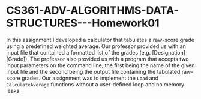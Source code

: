 # CS361-ADV-ALGORITHMS-DATA-STRUCTURES---Homework01

In this assignment I developed a calculator that tabulates a raw-score grade using a predefined weighted average. Our professor provided us with an input file that contained a formatted list of the grades (e.g. [Designation] [Grade]). The professor also provided us with a program that accepts two input parameters on the command line, the first being the name of the given input file and the second being the output file containing the tabulated raw-score grades. Our assignment was to implement the `Load` and `CalculateAverage` functions without a user-defined loop and no memory leaks. 

